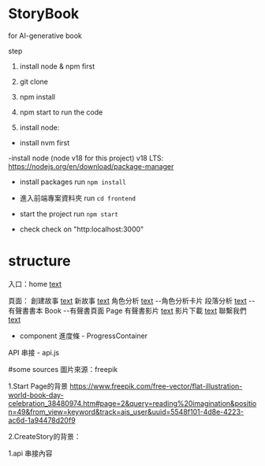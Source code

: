 # StoryBook
for AI-generative book

step
1. install node & npm first
2. git clone 
2. npm install
3. npm start to run the code


1. install node:

- install nvm first


-install node (node v18 for this project)
v18 LTS:
https://nodejs.org/en/download/package-manager


- install packages
run `npm install`

- 進入前端專案資料夾
run `cd frontend`

- start the project
run `npm start`

- check 
check on "http:localhost:3000"


# structure
入口：home [text](frontend/src/pages/StartPage.js)


頁面：
創建故事 [text](frontend/src/pages/CreateStory.js)
新故事 [text](frontend/src/pages/NewStory.js)
角色分析  [text](frontend/src/pages/CharacterAnalyze.js)
  --角色分析卡片
段落分析 [text](frontend/src/pages/ParagraphAnalyze.js)
  --有聲書書本 Book
  --有聲書頁面 Page
有聲書影片  [text](frontend/src/pages/NewVideo.js)
影片下載  [text](frontend/src/pages/DownloadVideo.js)
聯繫我們 [text](frontend/src/pages/ContactPage.js)

- component
進度條 - ProgressContainer

API 串接 - api.js

#some sources
圖片來源：freepik

1.Start Page的背景
https://www.freepik.com/free-vector/flat-illustration-world-book-day-celebration_38480974.htm#page=2&query=reading%20imagination&position=49&from_view=keyword&track=ais_user&uuid=5548f101-4d8e-4223-ac6d-1a94478d20f9

2.CreateStory的背景：

1.api 串接內容


